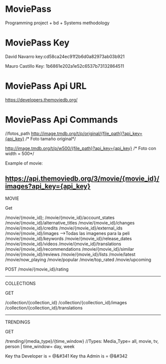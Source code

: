 # MoviePass
Programming project + bd + Systems methodology

# MoviePass Key
David Navarro key:cd58ca24ec91f2b6d0a82973ab03b921

Mauro Castillo Key: 1b6861e202a1e52c6537b73132864511

# MoviePass Api URL

https://developers.themoviedb.org/

# MoviePass Api Commands

//fotos_path
http://image.tmdb.org/t/p/original/{file_path}?api_key={api_key} /* Foto tamaño original*/

http://image.tmdb.org/t/p/w500/{file_path}?api_key={api_key}   /* Foto con width = 500*/

Example of movie:

https://api.themoviedb.org/3/movie/{movie_id}/images?api_key={api_key} 
----------------------------------------------------

MOVIE

 Get

/movie/{movie_id};
/movie/{movie_id}/account_states
/movie/{movie_id}/alternative_titles
/movie/{movie_id}/changes
/movie/{movie_id}/credits
/movie/{movie_id}/external_ids
/movie/{movie_id}/images -->Todas las imagenes para la peli
/movie/{movie_id}/keywords
/movie/{movie_id}/release_dates
/movie/{movie_id}/videos
/movie/{movie_id}/translations
/movie/{movie_id}/recommendations
/movie/{movie_id}/similar
/movie/{movie_id}/reviews
/movie/{movie_id}/lists
/movie/latest
/movie/now_playing
/movie/popular
/movie/top_rated
/movie/upcoming

POST
/movie/{movie_id}/rating

----------------------------------------------------

COLLECTIONS

GET

/collection/{collection_id}
/collection/{collection_id}/images
/collection/{collection_id}/translations


----------------------------------------------------

TRENDINGS

GET

/trending/{media_type}/{time_window}  //Types: Media_Type= all, movie, tv, person | time_window= day, week 	

Key tha Developer is = @&#341 
Key tha Admin is = @&#342
